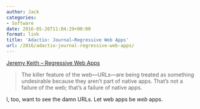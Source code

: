 ```yaml
---
author: Jack
categories:
- Software
date: 2016-05-26T11:04:29+00:00
format: link
title: 'Adactio: Journal—Regressive Web Apps'
url: /2016/adactio-journal-regressive-web-apps/
---
```


[Jeremy Keith &#8211; Regressive Web Apps][1]

> The killer feature of the web—URLs—are being treated as something undesirable because they aren’t part of native apps. That’s not a failure of the web; that’s a failure of native apps.

I, too, want to see the damn URLs. Let web apps be _web_ apps.

 [1]: https://adactio.com/journal/10708
